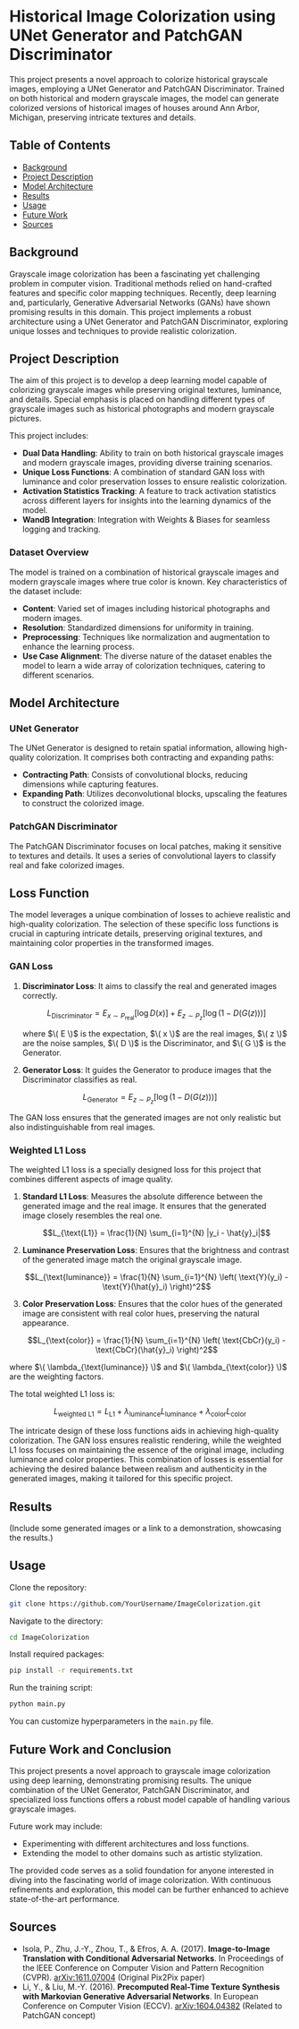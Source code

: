 # Historical Image Colorization using UNet Generator and PatchGAN Discriminator

This project presents a novel approach to colorize historical grayscale images, employing a UNet Generator and PatchGAN Discriminator. Trained on both historical and modern grayscale images, the model can generate colorized versions of historical images of houses around Ann Arbor, Michigan, preserving intricate textures and details.

## Table of Contents

- [Background](#background)
- [Project Description](#project-description)
- [Model Architecture](#model-architecture)
- [Results](#results)
- [Usage](#usage)
- [Future Work](#future-work)
- [Sources](#sources)

## Background

Grayscale image colorization has been a fascinating yet challenging problem in computer vision. Traditional methods relied on hand-crafted features and specific color mapping techniques. Recently, deep learning and, particularly, Generative Adversarial Networks (GANs) have shown promising results in this domain. This project implements a robust architecture using a UNet Generator and PatchGAN Discriminator, exploring unique losses and techniques to provide realistic colorization.

## Project Description

The aim of this project is to develop a deep learning model capable of colorizing grayscale images while preserving original textures, luminance, and details. Special emphasis is placed on handling different types of grayscale images such as historical photographs and modern grayscale pictures.

This project includes:

- **Dual Data Handling**: Ability to train on both historical grayscale images and modern grayscale images, providing diverse training scenarios.
- **Unique Loss Functions**: A combination of standard GAN loss with luminance and color preservation losses to ensure realistic colorization.
- **Activation Statistics Tracking**: A feature to track activation statistics across different layers for insights into the learning dynamics of the model.
- **WandB Integration**: Integration with Weights & Biases for seamless logging and tracking.

### Dataset Overview

The model is trained on a combination of historical grayscale images and modern grayscale images where true color is known. Key characteristics of the dataset include:

- **Content**: Varied set of images including historical photographs and modern images.
- **Resolution**: Standardized dimensions for uniformity in training.
- **Preprocessing**: Techniques like normalization and augmentation to enhance the learning process.
- **Use Case Alignment**: The diverse nature of the dataset enables the model to learn a wide array of colorization techniques, catering to different scenarios.

## Model Architecture

### UNet Generator

The UNet Generator is designed to retain spatial information, allowing high-quality colorization. It comprises both contracting and expanding paths:

- **Contracting Path**: Consists of convolutional blocks, reducing dimensions while capturing features.
- **Expanding Path**: Utilizes deconvolutional blocks, upscaling the features to construct the colorized image.

### PatchGAN Discriminator

The PatchGAN Discriminator focuses on local patches, making it sensitive to textures and details. It uses a series of convolutional layers to classify real and fake colorized images.

## Loss Function

The model leverages a unique combination of losses to achieve realistic and high-quality colorization. The selection of these specific loss functions is crucial in capturing intricate details, preserving original textures, and maintaining color properties in the transformed images.

### GAN Loss

1. **Discriminator Loss**: It aims to classify the real and generated images correctly.

   $$L_{\text{Discriminator}} = E_{x \sim P_{\text{real}}} [\log D(x)] + E_{z \sim P_{z}} [\log (1 - D(G(z)))]$$


   where $\( E \)$ is the expectation, $\( x \)$ are the real images, $\( z \)$ are the noise samples, $\( D \)$ is the Discriminator, and $\( G \)$ is the Generator.

2. **Generator Loss**: It guides the Generator to produce images that the Discriminator classifies as real.

 $$L_{\text{Generator}} = E_{z \sim P_{z}}[\log (1 - D(G(z)))]$$

The GAN loss ensures that the generated images are not only realistic but also indistinguishable from real images.


### Weighted L1 Loss

The weighted L1 loss is a specially designed loss for this project that combines different aspects of image quality.

1. **Standard L1 Loss**: Measures the absolute difference between the generated image and the real image. It ensures that the generated image closely resembles the real one.

   $$L_{\text{L1}} = \frac{1}{N} \sum_{i=1}^{N} |y_i - \hat{y}_i|$$

2. **Luminance Preservation Loss**: Ensures that the brightness and contrast of the generated image match the original grayscale image.

   $$L_{\text{luminance}} = \frac{1}{N} \sum_{i=1}^{N} \left( \text{Y}(y_i) - \text{Y}(\hat{y}_i) \right)^2$$

3. **Color Preservation Loss**: Ensures that the color hues of the generated image are consistent with real color hues, preserving the natural appearance.

   $$L_{\text{color}} = \frac{1}{N} \sum_{i=1}^{N} \left( \text{CbCr}(y_i) - \text{CbCr}(\hat{y}_i) \right)^2$$

where $\( \lambda_{\text{luminance}} \)$ and $\( \lambda_{\text{color}} \)$ are the weighting factors.

The total weighted L1 loss is:

$$L_{\text{weighted L1}} = L_{\text{L1}} + \lambda_{\text{luminance}} L_{\text{luminance}} + \lambda_{\text{color}} L_{\text{color}}$$


The intricate design of these loss functions aids in achieving high-quality colorization. The GAN loss ensures realistic rendering, while the weighted L1 loss focuses on maintaining the essence of the original image, including luminance and color properties. This combination of losses is essential for achieving the desired balance between realism and authenticity in the generated images, making it tailored for this specific project.

## Results

(Include some generated images or a link to a demonstration, showcasing the results.)

## Usage

Clone the repository:

```bash
git clone https://github.com/YourUsername/ImageColorization.git
```

Navigate to the directory:

```bash
cd ImageColorization
```

Install required packages:

```bash
pip install -r requirements.txt
```

Run the training script:

```bash
python main.py
```

You can customize hyperparameters in the `main.py` file.

## Future Work and Conclusion

This project presents a novel approach to grayscale image colorization using deep learning, demonstrating promising results. The unique combination of the UNet Generator, PatchGAN Discriminator, and specialized loss functions offers a robust model capable of handling various grayscale images.

Future work may include:

- Experimenting with different architectures and loss functions.
- Extending the model to other domains such as artistic stylization.

The provided code serves as a solid foundation for anyone interested in diving into the fascinating world of image colorization. With continuous refinements and exploration, this model can be further enhanced to achieve state-of-the-art performance.

## Sources

- Isola, P., Zhu, J.-Y., Zhou, T., & Efros, A. A. (2017). **Image-to-Image Translation with Conditional Adversarial Networks**. In Proceedings of the IEEE Conference on Computer Vision and Pattern Recognition (CVPR). [arXiv:1611.07004](https://arxiv.org/abs/1611.07004) (Original Pix2Pix paper)
- Li, Y., & Liu, M.-Y. (2016). **Precomputed Real-Time Texture Synthesis with Markovian Generative Adversarial Networks**. In European Conference on Computer Vision (ECCV). [arXiv:1604.04382](https://arxiv.org/abs/1604.04382) (Related to PatchGAN concept)
